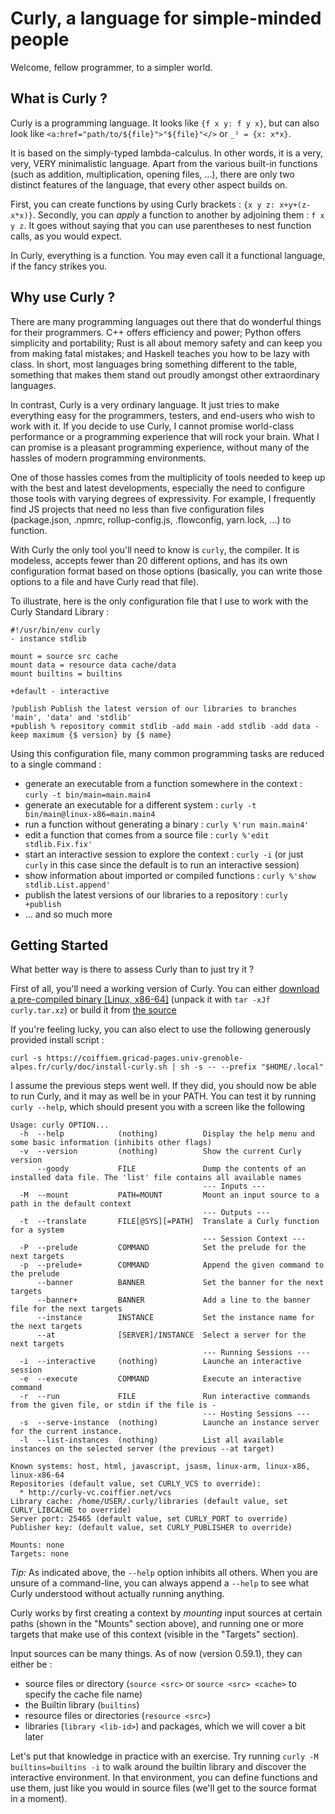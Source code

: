# Curly, a language for simple-minded people

Welcome, fellow programmer, to a simpler world.

What is Curly ?
---------------

Curly is a programming language. It looks like `{f x y: f y x}`, but
can also look like `<a:href="path/to/${file}">"${file}"</>` or `_² = {x: x*x}`.

It is based on the simply-typed lambda-calculus. In other words, it is
a very, very, VERY minimalistic language. Apart from the various
built-in functions (such as addition, multiplication, opening files,
...), there are only two distinct features of the language, that every
other aspect builds on.

First, you can create functions by using Curly brackets : `{x y z:
x+y+(z-x*x)}`. Secondly, you can *apply* a function to another by
adjoining them : `f x y z`. It goes without saying that you can use
parentheses to nest function calls, as you would expect.

In Curly, everything is a function. You may even call it a functional
language, if the fancy strikes you. 

Why use Curly ?
---------------

There are many programming languages out there that do wonderful
things for their programmers. C++ offers efficiency and power; Python
offers simplicity and portability; Rust is all about memory safety and
can keep you from making fatal mistakes; and Haskell teaches you how
to be lazy with class. In short, most languages bring something
different to the table, something that makes them stand out proudly
amongst other extraordinary languages.

In contrast, Curly is a very ordinary language. It just tries to make
everything easy for the programmers, testers, and end-users who wish
to work with it. If you decide to use Curly, I cannot promise
world-class performance or a programming experience that will rock
your brain. What I can promise is a pleasant programming experience,
without many of the hassles of modern programming environments.

One of those hassles comes from the multiplicity of tools needed to
keep up with the best and latest developments, especially the need to
configure those tools with varying degrees of expressivity. For
example, I frequently find JS projects that need no less than five
configuration files (package.json, .npmrc, rollup-config.js,
.flowconfig, yarn.lock, ...) to function.

With Curly the only tool you'll need to know is `curly`, the
compiler. It is modeless, accepts fewer than 20 different options, and
has its own configuration format based on those options (basically,
you can write those options to a file and have Curly read that file).

To illustrate, here is the only configuration file that I use to work
with the Curly Standard Library :

    #!/usr/bin/env curly
    - instance stdlib
    
    mount = source src cache
    mount data = resource data cache/data
    mount builtins = builtins
    
    +default - interactive
    
    ?publish Publish the latest version of our libraries to branches 'main', 'data' and 'stdlib'
    +publish % repository commit stdlib -add main -add stdlib -add data -keep maximum {$ version} by {$ name}

Using this configuration file, many common programming tasks are
reduced to a single command :

  - generate an executable from a function somewhere in the context : `curly -t bin/main=main.main4`
  - generate an executable for a different system : `curly -t bin/main@linux-x86=main.main4`
  - run a function without generating a binary : `curly %'run main.main4'`
  - edit a function that comes from a source file : `curly %'edit stdlib.Fix.fix'`
  - start an interactive session to explore the context : `curly -i` (or just `curly` in this case since the default is to run an interactive session)
  - show information about imported or compiled functions : `curly %'show stdlib.List.append'`
  - publish the latest versions of our libraries to a repository : `curly +publish`
  - ... and so much more

Getting Started
---------------

What better way is there to assess Curly than to just try it ?

First of all, you'll need a working version of Curly. You can either
[download a pre-compiled binary [Linux, x86-64]](../pkg/curly.tar.xz)
(unpack it with `tar -xJf curly.tar.xz`) or build it from [the
source](https://gricad-gitlab.univ-grenoble-alpes.fr/coiffiem/curly)

If you're feeling lucky, you can also elect to use the following
generously provided install script :

    curl -s https://coiffiem.gricad-pages.univ-grenoble-alpes.fr/curly/doc/install-curly.sh | sh -s -- --prefix "$HOME/.local" 

I assume the previous steps went well. If they did, you should now be
able to run Curly, and it may as well be in your PATH. You can test it
by running `curly --help`, which should present you with a screen like the following

    Usage: curly OPTION...
      -h  --help            (nothing)          Display the help menu and some basic information (inhibits other flags)                   
      -v  --version         (nothing)          Show the current Curly version                                                            
          --goody           FILE               Dump the contents of an installed data file. The 'list' file contains all available names
                                               --- Inputs ---                                                                            
      -M  --mount           PATH=MOUNT         Mount an input source to a path in the default context                                    
                                               --- Outputs ---                                                                           
      -t  --translate       FILE[@SYS][=PATH]  Translate a Curly function for a system                                                   
                                               --- Session Context ---                                                                   
      -P  --prelude         COMMAND            Set the prelude for the next targets                                                      
      -p  --prelude+        COMMAND            Append the given command to the prelude                                                   
          --banner          BANNER             Set the banner for the next targets                                                       
          --banner+         BANNER             Add a line to the banner file for the next targets                                        
          --instance        INSTANCE           Set the instance name for the next targets                                                
          --at              [SERVER]/INSTANCE  Select a server for the next targets                                                      
                                               --- Running Sessions ---                                                                  
      -i  --interactive     (nothing)          Launche an interactive session                                                            
      -e  --execute         COMMAND            Execute an interactive command                                                            
      -r  --run             FILE               Run interactive commands from the given file, or stdin if the file is -                   
                                               --- Hosting Sessions ---                                                                  
      -s  --serve-instance  (nothing)          Launche an instance server for the current instance.                                      
      -l  --list-instances  (nothing)          List all available instances on the selected server (the previous --at target)            
    
    Known systems: host, html, javascript, jsasm, linux-arm, linux-x86, linux-x86-64
    Repositories (default value, set CURLY_VCS to override):
      * http://curly-vc.coiffier.net/vcs
    Library cache: /home/USER/.curly/libraries (default value, set CURLY_LIBCACHE to override)
    Server port: 25465 (default value, set CURLY_PORT to override)
    Publisher key: (default value, set CURLY_PUBLISHER to override)
    
    Mounts: none
    Targets: none

_Tip:_ As indicated above, the `--help` option inhibits all
others. When you are unsure of a command-line, you can always append a
`--help` to see what Curly understood without actually running
anything.

Curly works by first creating a context by *mounting* input sources at
certain paths (shown in the "Mounts" section above), and running one
or more targets that make use of this context (visible in the
"Targets" section).

Input sources can be many things. As of now (version 0.59.1), they can either be :

  - source files or directory (`source <src>` or `source <src> <cache>` to specify the cache file name)
  - the Builtin library (`builtins`)
  - resource files or directories (`resource <src>`)
  - libraries (`library <lib-id>`) and packages, which we will cover a bit later

Let's put that knowledge in practice with an exercise. Try running
`curly -M builtins=builtins -i` to walk around the builtin library and
discover the interactive environment. In that environment, you can
define functions and use them, just like you would in source files
(we'll get to the source format in a moment).


